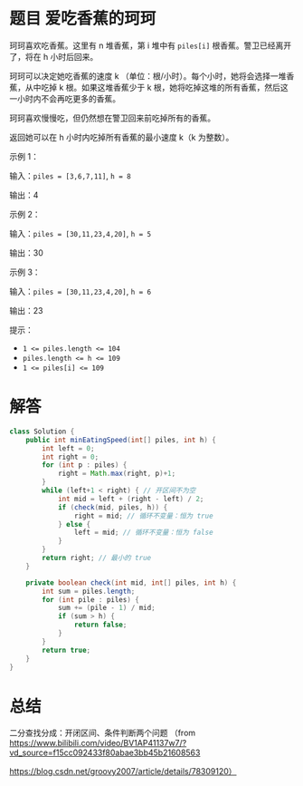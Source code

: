 # 题目 爱吃香蕉的珂珂

珂珂喜欢吃香蕉。这里有 n 堆香蕉，第 i 堆中有 ```piles[i]``` 根香蕉。警卫已经离开了，将在 h 小时后回来。

珂珂可以决定她吃香蕉的速度 k （单位：根/小时）。每个小时，她将会选择一堆香蕉，从中吃掉 k 根。如果这堆香蕉少于 k 根，她将吃掉这堆的所有香蕉，然后这一小时内不会再吃更多的香蕉。  

珂珂喜欢慢慢吃，但仍然想在警卫回来前吃掉所有的香蕉。

返回她可以在 h 小时内吃掉所有香蕉的最小速度 k（k 为整数）。

 

示例 1：

输入：```piles = [3,6,7,11]```, ```h = 8```

输出：4

示例 2：

输入：```piles = [30,11,23,4,20]```, ```h = 5```

输出：30

示例 3：

输入：```piles = [30,11,23,4,20]```, ```h = 6```

输出：23
 

提示：

* ```1 <= piles.length <= 104```
* ```piles.length <= h <= 109```
* ```1 <= piles[i] <= 109```

# 解答
```java
class Solution {
    public int minEatingSpeed(int[] piles, int h) {
        int left = 0;
        int right = 0;
        for (int p : piles) {
            right = Math.max(right, p)+1;
        }
        while (left+1 < right) { // 开区间不为空
            int mid = left + (right - left) / 2;
            if (check(mid, piles, h)) {
                right = mid; // 循环不变量：恒为 true
            } else {
                left = mid; // 循环不变量：恒为 false
            }
        }
        return right; // 最小的 true
    }

    private boolean check(int mid, int[] piles, int h) {
        int sum = piles.length;
        for (int pile : piles) {
            sum += (pile - 1) / mid;
            if (sum > h) {
                return false;
            }
        }
        return true;
    }
}
```

# 总结
二分查找分成：开闭区间、条件判断两个问题  （from https://www.bilibili.com/video/BV1AP41137w7/?vd_source=f15cc092433f80abae3bb45b21608563

https://blog.csdn.net/groovy2007/article/details/78309120）


